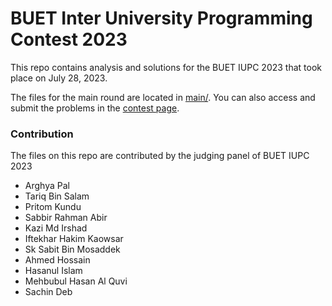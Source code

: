 # BUET Inter University Programming Contest 2023

This repo contains analysis and solutions for the BUET IUPC 2023 that took place on July 28, 2023. 

The files for the main round are located in [main/](https://github.com/rebornplusplus/ngpc-2022/blob/main/main). You can also access and submit the problems in the [contest page](https://toph.co/c/buet-inter-university-2023).

### Contribution

The files on this repo are contributed by the judging panel of BUET IUPC 2023

- Arghya Pal
- Tariq Bin Salam
- Pritom Kundu
- Sabbir Rahman Abir
- Kazi Md Irshad
- Iftekhar Hakim Kaowsar
- Sk Sabit Bin Mosaddek
- Ahmed Hossain
- Hasanul Islam
- Mehbubul Hasan Al Quvi
- Sachin Deb
